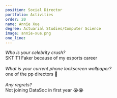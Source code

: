 ```yaml
---
position: Social Director
portfolio: Activities
order: 20
name: Annie Xue
degree: Actuarial Studies/Computer Science
image: annie-xue.png
one_line:
---
```

*Who is your celebrity crush?*
<br>
SKT T1 Faker because of my esports career
<br><br>
*What is your current phone lockscreen wallpaper?*
<br>
one of the pp directors 👀
<br><br>
*Any regrets?*
<br>
Not joining DataSoc in first year 😭😭